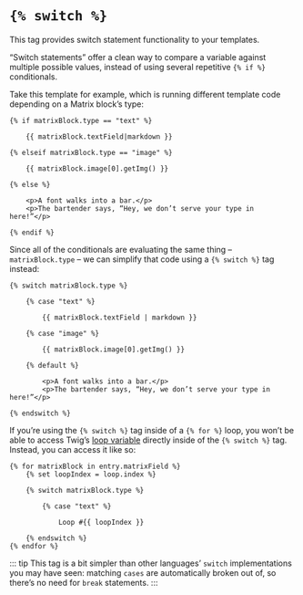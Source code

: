 # `{% switch %}`

This tag provides switch statement functionality to your templates.

“Switch statements” offer a clean way to compare a variable against multiple possible values, instead of using several repetitive `{% if %}` conditionals.

Take this template for example, which is running different template code depending on a Matrix block’s type:

```twig
{% if matrixBlock.type == "text" %}

    {{ matrixBlock.textField|markdown }}

{% elseif matrixBlock.type == "image" %}

    {{ matrixBlock.image[0].getImg() }}

{% else %}

    <p>A font walks into a bar.</p>
    <p>The bartender says, “Hey, we don’t serve your type in here!”</p>

{% endif %}
```

Since all of the conditionals are evaluating the same thing – `matrixBlock.type` – we can simplify that code using a `{% switch %}` tag instead:

```twig
{% switch matrixBlock.type %}

    {% case "text" %}

        {{ matrixBlock.textField | markdown }}

    {% case "image" %}

        {{ matrixBlock.image[0].getImg() }}

    {% default %}

        <p>A font walks into a bar.</p>
        <p>The bartender says, “Hey, we don’t serve your type in here!”</p>

{% endswitch %}
```

If you’re using the `{% switch %}` tag inside of a `{% for %}` loop, you won’t be able to access Twig’s [loop variable](https://twig.symfony.com/doc/tags/for.html#the-loop-variable) directly inside of the `{% switch %}` tag. Instead, you can access it like so:

```twig
{% for matrixBlock in entry.matrixField %}
    {% set loopIndex = loop.index %}

    {% switch matrixBlock.type %}

        {% case "text" %}

            Loop #{{ loopIndex }}

    {% endswitch %}
{% endfor %}
```

::: tip
This tag is a bit simpler than other languages’ `switch` implementations you may have seen: matching `cases` are automatically broken out of, so there’s no need for `break` statements.
:::
